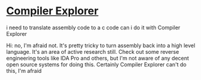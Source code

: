 [Compiler Explorer]()
===


 i need to translate assembly code to a c code can i do it with Compiler Explorer

Hi: no, I'm afraid not. It's pretty tricky to turn assembly back into a high level language. It's an area of active research still. Check out some reverse engineering tools like IDA Pro and others, but I'm not aware of any decent open source systems for doing this. Certainly Compiler Explorer can't do this, I'm afraid

